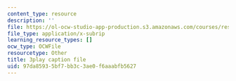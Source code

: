 ```yaml
---
content_type: resource
description: ''
file: https://ol-ocw-studio-app-production.s3.amazonaws.com/courses/res-18-009-learn-differential-equations-up-close-with-gilbert-strang-and-cleve-moler-fall-2015/97da85935bf7bb3c3ae0f6aaabfb5627_xw3ccgYhFis.srt
file_type: application/x-subrip
learning_resource_types: []
ocw_type: OCWFile
resourcetype: Other
title: 3play caption file
uid: 97da8593-5bf7-bb3c-3ae0-f6aaabfb5627
---
```

